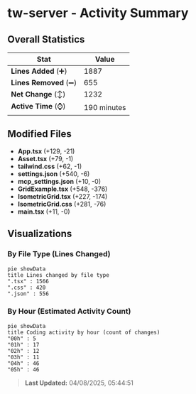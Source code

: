 # tw-server - Activity Summary 

## Overall Statistics

| Stat                   | Value                                                             |
| ---------------------- | ----------------------------------------------------------------- |
| **Lines Added** (➕)   | 1887                                          |
| **Lines Removed** (➖) | 655                                        |
| **Net Change** (↕)    | 1232                |
| **Active Time** (⌚)   | 190 minutes |


## Modified Files
- **App.tsx** (+129, -21)
- **Asset.tsx** (+79, -1)
- **tailwind.css** (+62, -1)
- **settings.json** (+540, -6)
- **mcp_settings.json** (+10, -0)
- **GridExample.tsx** (+548, -376)
- **IsometricGrid.tsx** (+227, -174)
- **IsometricGrid.css** (+281, -76)
- **main.tsx** (+11, -0)

## Visualizations

### By File Type (Lines Changed)

```mermaid
pie showData
title Lines changed by file type
".tsx" : 1566
".css" : 420
".json" : 556
```

### By Hour (Estimated Activity Count)

```mermaid
pie showData
title Coding activity by hour (count of changes)
"00h" : 5
"01h" : 17
"02h" : 12
"03h" : 11
"04h" : 46
"05h" : 46
```


> **Last Updated:** 04/08/2025, 05:44:51
